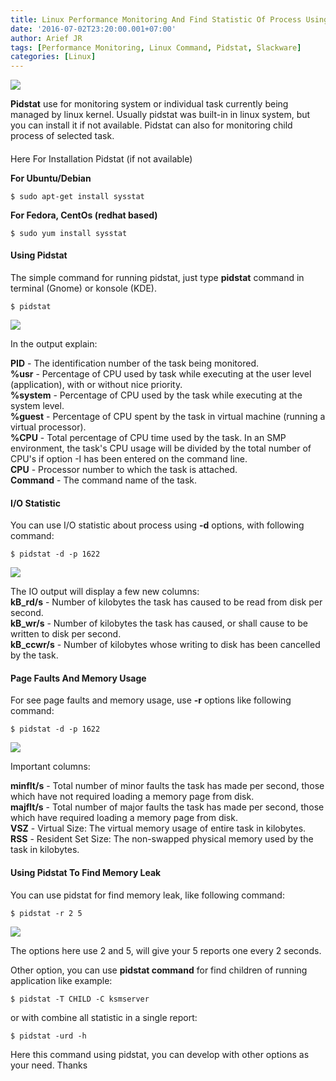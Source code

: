 ```yaml
---
title: Linux Performance Monitoring And Find Statistic Of Process Using Pidstat
date: '2016-07-02T23:20:00.001+07:00'
author: Arief JR
tags: [Performance Monitoring, Linux Command, Pidstat, Slackware]
categories: [Linux]
---
```


![](https://3.bp.blogspot.com/-u9TRod7a_m4/V3b9P1oyenI/AAAAAAAADjE/qS1DNMg73bkH6RSeOIMqYm0pE3__GLx-gCLcB/s1600/Terminal-Icon_pidstat.png)

**Pidstat** use for monitoring system or individual task currently being managed by linux kernel. Usually pidstat was built-in in linux system, but you can install it if not available. Pidstat can also for monitoring child process of selected task.

####   
Here For Installation Pidstat (if not available)

**For Ubuntu/Debian**

```
$ sudo apt-get install sysstat
```

**For Fedora, CentOs (redhat based)**

```
$ sudo yum install sysstat
```

#### Using Pidstat

The simple command for running pidstat, just type **pidstat** command in terminal (Gnome) or konsole (KDE).

```
$ pidstat
```

![](https://2.bp.blogspot.com/-8Yy3qtcFeYk/V3cACoj175I/AAAAAAAADjQ/BNIbEwjRK6oBCqgbM2BXU6HoDyAEeVemACLcB/s1600/Screenshot_20160702_064212.png)

In the output explain:  

**PID** - The identification number of the task being monitored.  
**%usr** - Percentage of CPU used by task while executing at the user level (application), with or without nice priority.  
**%system** - Percentage of CPU used by the task while executing at the system level.  
**%guest** - Percentage of CPU spent by the task in virtual machine (running a virtual processor).  
**%CPU** - Total percentage of CPU time used by the task. In an SMP environment, the task's CPU usage will be divided by the total number of CPU's if option -I has been entered on the command line.  
**CPU** - Processor number to which the task is attached.  
**Command** - The command name of the task.

#### I/O Statistic

You can use I/O statistic about process using **-d** options, with following command:  

```
$ pidstat -d -p 1622
```

![](https://4.bp.blogspot.com/-qvAE0UgYDGI/V3flLJXhwfI/AAAAAAAADjw/LUjI-7Nill4nAbAGB9gcqGU2svTeLcFagCLcB/s1600/Screenshot_20160702_225229.png)

The IO output will display a few new columns:  
**kB_rd/s** - Number of kilobytes the task has caused to be read from disk per second.  
**kB_wr/s** - Number of kilobytes the task has caused, or shall cause to be written to disk per second.  
**kB_ccwr/s** - Number of kilobytes whose writing to disk has been cancelled by the task.

#### Page Faults And Memory Usage

For see page faults and memory usage, use **-r** options like following command:  

```
$ pidstat -d -p 1622
```

![](https://1.bp.blogspot.com/-SCgXaBC3Qmg/V3fl6NNyBCI/AAAAAAAADj0/TvpIQAPqLwgqJKnq2VQOGfBiO85gRmzWgCLcB/s1600/Screenshot_20160702_225306.png)

Important columns:  

**minflt/s** \- Total number of minor faults the task has made per second, those which have not required loading a memory page from disk.  
**majflt/s** \- Total number of major faults the task has made per second, those which have required loading a memory page from disk.  
**VSZ** \- Virtual Size: The virtual memory usage of entire task in kilobytes.  
**RSS** \- Resident Set Size: The non-swapped physical memory used by the task in kilobytes.

#### Using Pidstat To Find Memory Leak

You can use pidstat for find memory leak, like following command:

```
$ pidstat -r 2 5
```

![](https://1.bp.blogspot.com/--bhY4n70DEM/V3foGoJC-DI/AAAAAAAADkE/e860FBk4jTQdVNoBp2I8kDPp5HyCvOuQACLcB/s1600/Screenshot_20160702_231223.png)

The options here use 2 and 5, will give your 5 reports one every 2 seconds.  

Other option, you can use **pidstat command** for find children of running application like example:

```
$ pidstat -T CHILD -C ksmserver 
```

or with combine all statistic in a single report:  

```
$ pidstat -urd -h
```

Here this command using pidstat, you can develop with other options as your need. Thanks